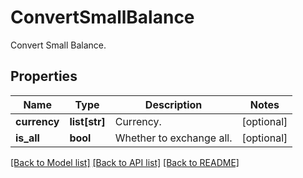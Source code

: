 # ConvertSmallBalance

Convert Small Balance.
## Properties
Name | Type | Description | Notes
------------ | ------------- | ------------- | -------------
**currency** | **list[str]** | Currency. | [optional] 
**is_all** | **bool** | Whether to exchange all. | [optional] 

[[Back to Model list]](../README.md#documentation-for-models) [[Back to API list]](../README.md#documentation-for-api-endpoints) [[Back to README]](../README.md)


